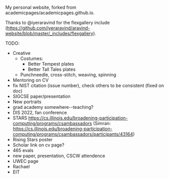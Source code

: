 My personal website, forked from academicpages/academicpages.github.io.

Thanks to @iyeraravind for the flexgallery include (https://github.com/iyeraravind/aravind-website/blob/master/_includes/flexgallery).

TODO:
* Creative
  * Costumes: 
    * Better Tempest plates
    * Better Tall Tales plates
  * Punchneedle, cross-stitch, weaving, spinning
* Mentoring on CV
* fix NIST citation (issue number), check others to be consistent (fixed on doc)
* SIGCSE paper/presentation
* New portraits
* grad academy somewhere--teaching?
* DIS 2022, fan conference
* STARS https://cs.illinois.edu/broadening-participation-computing/programs/csambassadors (Simran: https://cs.illinois.edu/broadening-participation-computing/programs/csambassadors/participants/43164)
* Rising Stars poster
* Scholar link on cv page?
* 465 evals
* new paper, presentation, CSCW attendence 
* UWEC page
* Rachael
* EIT